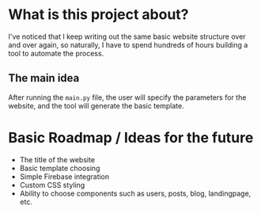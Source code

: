 # What is this project about?
I've noticed that I keep writing out the same basic website structure over and over again, so naturally, I have to spend hundreds of hours building a tool to automate the process.

## The main idea
After running the `main.py` file, the user will specify the parameters for the website, and the tool will generate the basic template.

# Basic Roadmap / Ideas for the future
- The title of the website
- Basic template choosing
- Simple Firebase integration
- Custom CSS styling 
- Ability to choose components such as users, posts, blog, landingpage, etc. 